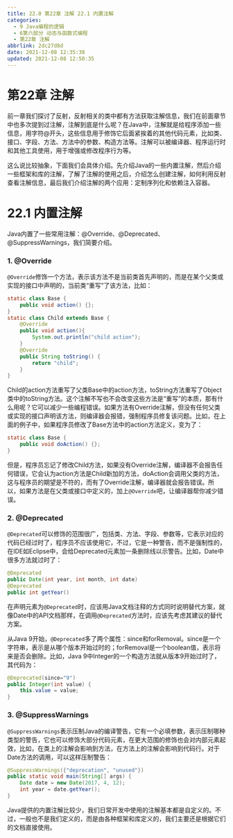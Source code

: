 ```yaml
---
title: 22.0 第22章 注解 22.1 内置注解
categories:
  - 9 Java编程的逻辑
  - 6第六部分 动态与函数式编程
  - 第22章 注解
abbrlink: 2dc27d8d
date: 2021-12-08 12:35:38
updated: 2021-12-08 12:50:35
---
```

# 第22章 注解
前一章我们探讨了反射，反射相关的类中都有方法获取注解信息，我们在前面章节中也多次提到过注解，注解到底是什么呢？在Java中，注解就是给程序添加一些信息，用字符@开头，这些信息用于修饰它后面紧挨着的其他代码元素，比如类、接口、字段、方法、方法中的参数、构造方法等。注解可以被编译器、程序运行时和其他工具使用，用于增强或修改程序行为等。

这么说比较抽象，下面我们会具体介绍。先介绍Java的一些内置注解，然后介绍一些框架和库的注解，了解了注解的使用之后，介绍怎么创建注解，如何利用反射查看注解信息，最后我们介绍注解的两个应用：定制序列化和依赖注入容器。

# 22.1 内置注解
Java内置了一些常用注解：@Override、@Deprecated、@SuppressWarnings，我们简要介绍。

### 1. @Override
`@Override`修饰一个方法，表示该方法不是当前类首先声明的，而是在某个父类或实现的接口中声明的，当前类“重写”了该方法，比如：

```java
static class Base {
    public void action() {};
}
static class Child extends Base {
    @Override
    public void action(){
        System.out.println("child action");
    }
    @Override
    public String toString() {
        return "child";
    }
}
```

Child的action方法重写了父类Base中的action方法，toString方法重写了Object类中的toString方法。这个注解不写也不会改变这些方法是“重写”的本质，那有什么用呢？它可以减少一些编程错误。如果方法有Override注解，但没有任何父类或实现的接口声明该方法，则编译器会报错，强制程序员修复该问题。比如，在上面的例子中，如果程序员修改了Base方法中的action方法定义，变为了：

```java
static class Base {
    public void doAction() {};
}
```

但是，程序员忘记了修改Child方法，如果没有Override注解，编译器不会报告任何错误，它会认为action方法是Child新加的方法，doAction会调用父类的方法，这与程序员的期望是不符的，而有了Override注解，编译器就会报告错误。所以，如果方法是在父类或接口中定义的，加上`@Override`吧，让编译器帮你减少错误。

### 2. @Deprecated
`@Deprecated`可以修饰的范围很广，包括类、方法、字段、参数等，它表示对应的代码已经过时了，程序员不应该使用它，不过，它是一种警告，而不是强制性的，在IDE如Eclipse中，会给Deprecated元素加一条删除线以示警告。比如，Date中很多方法就过时了：

```java
@Deprecated
public Date(int year, int month, int date)
@Deprecated
public int getYear()
```

在声明元素为`@Deprecated`时，应该用Java文档注释的方式同时说明替代方案，就像Date中的API文档那样，在调用`@Deprecated`方法时，应该先考虑其建议的替代方案。

从Java 9开始，`@Deprecated`多了两个属性：since和forRemoval。since是一个字符串，表示是从哪个版本开始过时的；forRemoval是一个boolean值，表示将来是否会删除。比如，Java 9中Integer的一个构造方法就从版本9开始过时了，其代码为：

```java
@Deprecated(since="9")
public Integer(int value) {
    this.value = value;
}
```

### 3. @SuppressWarnings
`@SuppressWarnings`表示压制Java的编译警告，它有一个必填参数，表示压制哪种类型的警告，它也可以修饰大部分代码元素，在更大范围的修饰也会对内部元素起效，比如，在类上的注解会影响到方法，在方法上的注解会影响到代码行。对于Date方法的调用，可以这样压制警告：

```java
@SuppressWarnings({"deprecation", "unused"})
public static void main(String[] args) {
    Date date = new Date(2017, 4, 12);
    int year = date.getYear();
}
```

Java提供的内置注解比较少，我们日常开发中使用的注解基本都是自定义的。不过，一般也不是我们定义的，而是由各种框架和库定义的，我们主要还是根据它们的文档直接使用。
